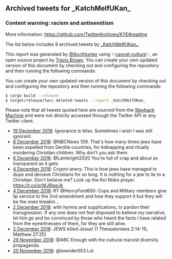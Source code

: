 ## Archived tweets for \_KatchMeIfUKan_
### Content warning: racism and antisemitism
More information: https://github.com/TwitterArchives/KYE#readme

The list below includes 9 archived tweets by
[\_KatchMeIfUKan_](https://twitter.com/_KatchMeIfUKan_).



This report was generated by [@AcctHunter](https://twitter.com/accthunter) using ✨[cancel-culture](https://github.com/travisbrown/cancel-culture)✨,
an open source project by [Travis Brown](https://twitter.com/travisbrown). You can create your own
updated version of this document by checking out and configuring the repository and then running
the following commands:

You can create your own updated version of this document by checking out and configuring the
repository and then running the following commands:

```bash
$ cargo build --release
$ target/release/twcc deleted-tweets --report _KatchMeIfUKan_
```

Please note that all tweets quoted here are sourced from the
[Wayback Machine](https://web.archive.org) and were not directly accessed through the Twitter API or
any Twitter client.

* [19 December 2018](https://web.archive.org/web/20181219041022/https://twitter.com/_KatchMeIfUKan_/status/1075241908438355968): Ignorance is bliss.  Sometimes I wish I was still ignorant.
* [ 8 December 2018](https://web.archive.org/web/20181208032130/https://twitter.com/_KatchMeIfUKan_/status/1071243344255299584): @NBCNews 109. That's how many times jews have been expelled from Gentile countries, for kidnapping and ritually murdering Christian children. Why don't you ask them.
* [ 6 December 2018](https://web.archive.org/web/20181206085223/https://twitter.com/_KatchMeIfUKan_/status/1070601838007861248): @Lambright2020 You're full of crap and about as transparent as it gets.
* [ 4 December 2018](https://web.archive.org/web/20181204020133/https://twitter.com/_KatchMeIfUKan_/status/1069773672704065537): Crypro-jewry: This is how jews have managed to dupe and decieve Christians for so long. It is nothing for a jew to lie to a Christian. Don't believe me? Look up the Kol Nidre prayer. https://t.co/srMJ6lpeJk
* [ 4 December 2018](https://web.archive.org/web/20181204014001/https://twitter.com/_KatchMeIfUKan_/status/1069768253646520321): RT @HenryFord650: Cops and Military members give lip service to the 2nd amendment and how they support it but they will be the ones breakin…
* [ 2 December 2018](https://web.archive.org/web/20181202065718/https://twitter.com/_KatchMeIfUKan_/status/1069123324909883392): with hymns and supplications, to pardon their transgression. If any one does not feel disposed to believe my narrative, let him go and be convinced by those who heard the facts I have related from the eyewitnesses of them, for they are still alive.
* [ 2 December 2018](https://web.archive.org/web/20181202021008/https://twitter.com/_KatchMeIfUKan_/status/1069051057051979779): JEWS killed Jesus!   (1 Thessalonians 2:14-15; Matthew 27:25)
* [29 November 2018](https://web.archive.org/web/20181129100319/https://twitter.com/_KatchMeIfUKan_/status/1068082973910675459): @ABC Enough with the cultural marxist diversity propaganda.
* [20 November 2018](https://web.archive.org/web/20181120095822/https://twitter.com/_KatchMeIfUKan_/status/1064820237428768768): @lowrider053 Lol
